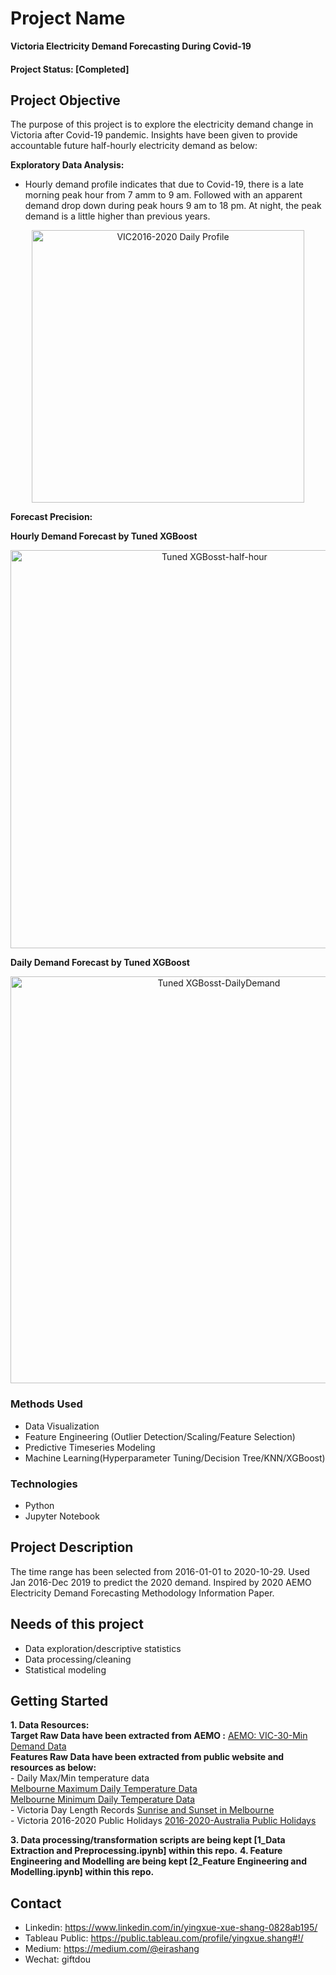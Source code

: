 # Project Name
**Victoria Electricity Demand Forecasting During Covid-19**

####  Project Status: [Completed]

## Project Objective
The purpose of this project is to explore the electricity demand change in Victoria after Covid-19 pandemic. Insights have been given to provide accountable future half-hourly electricity demand as below:

**Exploratory Data Analysis:**

* Hourly demand profile indicates that due to Covid-19, there is a late morning peak hour from 7 amm to 9 am. 
  Followed with an apparent demand drop down during peak hours 9 am to 18 pm. 
  At night, the peak demand is a little higher than previous years.
 
<p align="center"> 
<img width="436" alt="VIC2016-2020 Daily Profile" src="https://user-images.githubusercontent.com/48660936/98435747-a1fcb100-2129-11eb-95e1-02743a448041.png">
</p>


**Forecast Precision:**

**Hourly Demand Forecast by Tuned XGBoost**

<p align="center"> 
<img width="637" alt="Tuned XGBosst-half-hour" src="https://user-images.githubusercontent.com/48660936/98435817-5b5b8680-212a-11eb-9c1a-c0821f0ce6e0.png">
</p>

**Daily Demand Forecast by Tuned XGBoost**

<p align="center"> 
<img width="651" alt="Tuned XGBosst-DailyDemand" src="https://user-images.githubusercontent.com/48660936/98435834-7928eb80-212a-11eb-8f95-6dc0f7b352d4.png">
</p>

### Methods Used
* Data Visualization
* Feature Engineering (Outlier Detection/Scaling/Feature Selection)
* Predictive Timeseries Modeling
* Machine Learning(Hyperparameter Tuning/Decision Tree/KNN/XGBoost)

### Technologies 
* Python
* Jupyter Notebook

## Project Description
The time range has been selected from 2016-01-01 to 2020-10-29. 
Used Jan 2016-Dec 2019 to predict the 2020 demand.
Inspired by 2020 AEMO Electricity Demand Forecasting Methodology Information Paper.



## Needs of this project

- Data exploration/descriptive statistics
- Data processing/cleaning
- Statistical modeling

## Getting Started

**1. Data Resources:**
\
   **Target Raw Data have been extracted from AEMO :**
       [AEMO: VIC-30-Min Demand Data](https://aemo.com.au/energy-systems/electricity/national-electricity-market-nem/data-nem/aggregated-data)
   \
   **Features Raw Data have been extracted from public website and resources as below:**
   \
    -  Daily Max/Min temperature data
    \
       [Melbourne Maximum Daily Temperature Data](http://www.bom.gov.au/jsp/ncc/cdio/weatherData/avp_nccObsCode=122&p_display_type=dailyDataFile&p_startYear=&p_c=&p_stn_num=086338)
       \
       [Melbourne Minimum Daily Temperature Data](http://www.bom.gov.au/jsp/ncc/cdio/weatherData/avp_nccObsCode=123&p_display_type=dailyDataFile&p_startYear=&p_c=&p_stn_num=086338) 
       \
     - Victoria Day Length Records
       [Sunrise and Sunset in Melbourne](https://www.timeanddate.com/sun/australia/melbourne)
       \
      - Victoria 2016-2020 Public Holidays
       [2016-2020-Australia Public Holidays](https://data.gov.au/dataset/ds-dga-b1bc6077-dadd-4f61-9f8c-002ab2cdff10/details)
       
**3. Data processing/transformation scripts are being kept [1_Data Extraction and Preprocessing.ipynb] within this repo.**
**4. Feature Engineering and Modelling are being kept [2_Feature Engineering and Modelling.ipynb] within this repo.**



## Contact
* Linkedin: https://www.linkedin.com/in/yingxue-xue-shang-0828ab195/
* Tableau Public: https://public.tableau.com/profile/yingxue.shang#!/
* Medium: https://medium.com/@eirashang
* Wechat: giftdou
